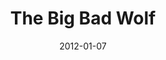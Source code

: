 ---
layout: message
category: message
series: "Big Bad Wolf"
title: "The Big Bad Wolf"
date: 2012-01-07
audio-description: "Brian Tome talks about the characteristics of Big Bad Wolf."
audio: "http://www.crossroads.net/players/media/hq/bigbadwolf_01.mp3"
audio-title: "The Big Bad Wolf"
audio-duration: "44&#58;16"
program-description: "The Big Bad Wolf - Program"
program: "http://www.crossroads.net/players/media/hq/01_07-08_12Program.pdf"
program-title: "The Big Bad Wolf"
video-description: "Brian Tome talks about the characteristics of Big Bad Wolf."
video-title: "The Big Bad Wolf"
video: "https://s3.amazonaws.com/crossroadsvideomessages/bigbadwolf_01.mp4"
---